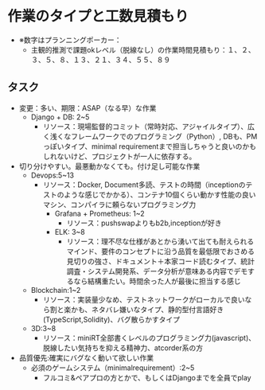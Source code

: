 # 作業のタイプと工数見積もり

- ※数字はプランニングポーカー：
  - 主観的推測で課題okレベル（脱線なし）の作業時間見積もり：１、２、３、５、８、１３、２１、３４、５５、８９

## タスク

- 変更：多い、期限：ASAP（なる早）な作業
  - Django + DB: 2~5
    - リソース：現場監督的コミット（常時対応、アジャイルタイプ）、広く浅くなフレームワークでのプログラミング（Python）, DBも、PMっぽいタイプ、minimal requirementまで担当しちゃうと良いのかもしれないけど、プロジェクトが一人に依存する。
- 切り分けやすい。最悪動かなくても。付け足し可能な作業
  - Devops:5~13
    - リソース：Docker,  Document多読、テストの時間（inceptionのテストのような感じでかかる）、コンテナ10個くらい動かす性能の良いマシン、コンパイラに頼らないプログラミング力　
      - Grafana + Prometheus: 1~2
         - リソース：pushswapよりもb2b,inceptionが好き
      - ELK: 3~8
        - リソース：理不尽な仕様があとから湧いて出ても耐えられるマインド、要件のコンセプトに沿う品質を最低限でおさめる見切りの強さ、ドキュメント＋本家コード読むタイプ、統計調査・システム開発系、データ分析が意味ある内容でデモするなら結構重たい。時間余った人が最後に担当する感じ
  - Blockchain:1~2
    - リソース：実装量少なめ、テストネットワークがローカルで良いなら割と楽かも、ネタバレ嫌いなタイプ、静的型付言語好き(TypeScript,Solidity)、バグ散らかすタイプ
  - 3D:3~8
    - リソース：miniRT全部書くレベルのプログラミング力(javascript)、脱線したい気持ちを抑える精神力、atcorder系の方
- 品質優先:確実にバグなく動いて欲しい作業
  - 必須のゲームシステム（minimalrequirement）:2~5
    - フルコミ&ペアプロの方とかで、もしくはDjangoまでを全員でplay